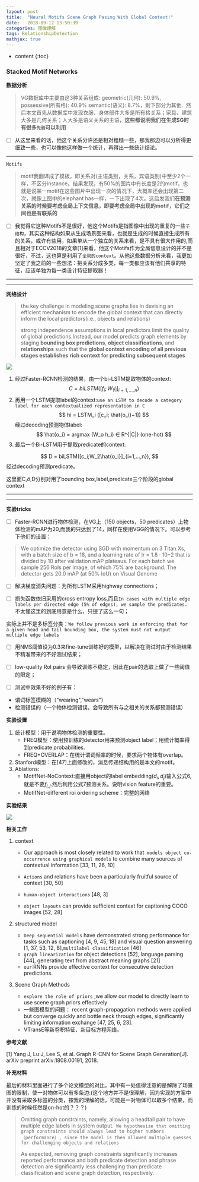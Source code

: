 ```yaml
---
layout: post
title:  "Neural Motifs Scene Graph Pasing With Global Context!"
date:   2018-09-12 13:50:39
categories: 图像理解
tags: RelationshipDetection
mathjax: true
---
```


* content
{:toc}
### Stacked Motif Networks



**数据分析**

> VG数据库中主要由这3种关系组成: geometric(几何): 50.9%, possessive(所有格): 40.9% semantic(语义): 8.7%，剩下部分为其他.  然后本文首先从数据库中发现衣服、身体部件大多是所有格关系；家具、建筑大多是几何关系；人大多是语义关系的主语，**这些都说明我们在生成SG时有很多`先验`可以利用** 

- [ ]   从这里来看的话，他这个关系分许还是相对粗糙一些，那我那边可以分析得更细致一些，也可以像他这样做一个统计，再得出一些统计结论。

------

`Motifs`

 > motif我翻译成了模板，即关系对(主语类别，关系，宾语类别)中至少2个一样，不区分instance。结果发现，有50%的图片中有长度是2的motif，也就是说某一motif在这些图片中出现一次的情况下，大概率还会出现第二次，就像上图中的elephant has一样，一下出现了4次。这启发我们**在预测关系的时候要考虑全局上下文信息，即要考虑全局中出现的motif，它们之间也是有联系的** 

- [ ]  我觉得它这种Motifs不是很好，他这个Motifs是指图像中出现的重复的一些`子结构`，其实这种结构如果从生成场景图来看，也就是生成的时候直接生成所有的关系，或许有些用，如果单从一个独立的关系来看，是不具有很大作用的,而且相对于ECCV2018的文章[1]来看，他这个Motifs作为全局信息设计的并不是很好，不过，这也算是利用了`全局的context`。从他这些数据分析来看，我更加坚定了我之前的一些想法：把关系分成多类，每一类都应该有他们共享的特征，应该单独为每一类设计特征提取器！

------

------

**网络设计**

> the key challenge in modeling scene graphs lies in devising an efficient mechanism to encode the global context that can directly inform the local predictors(i.e., objects and relations)   
>
> strong independence assumptions in local predictors limit the quality of global predictions.Instead, our model predicts graph elements by staging **bounding box predictions**, **object classifications**, and **relationships** such that the **global context encoding of all previous stages establishes rich context for predicting subsequent stages**    

![](https://ws1.sinaimg.cn/large/005IsqTWly1fu7wyl2op6j30vm0inaoj.jpg)

1) 经过Faster-RCNN检测的结果，由一个bi-LSTM提取物体的context:
$$
C = biLSTM([f_i;W_1l_i]_{i=1,...,n})
$$
2) 再用一个LSTM提取label的context:`use an LSTM to decode a category label for each contextualized representation in C `
$$
hi = LSTM_i ([c_i; \hat{o_i}−1])
$$
经过decoding预测物体label:
$$
\hat{o_i} = argmax (W_o h_i) ∈ R^{|C|} (one-hot)
$$
3) 最后一个Bi-LSTM用于提取predicate的context:


$$
D = biLSTM([c_i;W_2\hat{o_i}]_{i=1,...,n}),
$$
经过decoding预测predicate。

这里面C,$\hat{o}$,D分别对用了bounding box,label,predicate三个阶段的global context

------

------

**实验tricks**

- [ ]  Faster-RCNN进行物体检测，在VG上（150 objects，50 predicates）上物体检测的mAP为20,而我的只达到了14，同样在使用VGG的情况下。可以参考下他们的设置：

  > We optimize the detector using SGD with momentum on 3 Titan Xs, with a batch size of b = 18, and a learning rate of lr = 1.8 · 10−2 that is divided by 10 after validation mAP plateaus. For each batch we sample 256 RoIs per image, of which 75% are background. The detector gets 20.0 mAP (at 50% IoU) on Visual Genome 

- [ ]   解决梯度消失问题：为所有LSTM采用highway connections；

- [ ]  损失函数依旧采用的cross entropy loss,而且`In cases with multiple edge labels per directed edge (5% of edges), we sample the predicates. `不太懂这里的到底用意是什么，只提了这么一句；

  实际上并不是多标签分类：`We follow previous work in enforcing that for a given head and tail bounding box, the system must not output multiple edge labels `

- [ ]  用NMS阈值设为0.3来fine-tune训练好的模型，以解决在测试时由于检测结果不精准带来的不好测试结果；

- [ ]  low-quality RoI pairs 会导致训练不稳定，因此在pair的选取上做了一些阈值的限定；

- [ ]  测试中效果不好的例子有：

  - 谓词标签模糊的（“wearing","wears"）
  - 检测错误的（一个物体检测错误，会导致所有与之相关的关系都预测错误）



**实验设置**

1. 统计模型：用于说明物体检测的重要性。
   - FREQ模型：使用预训练的detector用来预测object label；用统计概率得到predicate probabilities.
   - FREQ+OVERLAP：在统计谓词频率的时候，要求两个物体有overlap。
2. Stanford模型：在[47]上面修改的，消息传递结构用的是本文的motif。
3. Ablations:
   - MotifNet-NoContext:直接用object的label embedding($d_i,d_j$)输入公式6,就是不要$f_{i,j}$.然后利用公式7预测关系。说明vision feature的重要。
   - MotifNet-different roi ordering scheme：完整的网络



**实验结果**

![](https://ws1.sinaimg.cn/large/005IsqTWly1fu819pw1w6j30tk0cw78y.jpg)



**相关工作**

1. context

   - Our approach is most closely related to work that` models object co-occurrence using graphical models` to combine many sources of contextual information [33, 11, 26, 10] 

   - `Actions` and relations have been a particularly fruitful source of context [30, 50] 

   - `human-object interactions` [48, 3] 

   - `object layouts` can provide sufficient context for captioning COCO images [52, 28] 

2. structured model

   - `Deep sequential models` have demonstrated strong performance for tasks such as captioning [4, 9, 45, 18] and visual question answering [1, 37, 53, 12, 8],`multilabel classification` [46] 
   - `graph linearization` for object detections [52], language parsing [44], generating text from abstract meaning graphs [21] 
   - `our`:RNNs provide effective context for consecutive detection predictions. 

3. Scene Graph Methods 

   - `explore the role of priors` ,we allow our model to directly learn to use scene graph priors effectively 
   - 一些图模型的问题： recent graph-propagation methods were applied but converge quickly and bottle neck through edges, significantly limiting information exchange [47, 25, 6, 23]. 
   - VTransE等新卷积特征、新目标方程网络。

**参考文献**

[1] Yang J, Lu J, Lee S, et al. Graph R-CNN for Scene Graph Generation[J]. arXiv preprint arXiv:1808.00191, 2018. 



**补充材料**

最后的材料里面进行了多个论文模型的对比，其中有一处值得注意的是解除了场景图的限制，使一对物体可以有多条边:(这个地方并不是很理解，因为实现的方案中并没有采取多标签的分类，按我的理解的话，可能是一对物体可以取多个结果，而训练的时候任然是on-hot的？？？)

> Omitting graph constraints, namely, allowing a headtail pair to have multiple edge labels in system output.` We hypothesize that omitting graph constraints should always lead to higher numbers（performance）, since the model is then allowed multiple guesses for challenging objects and relations`    
>
> As expected, removing graph constraints significantly increases reported performance and both predicate detection and phrase detection are significantly less challenging than predicate classification and scene graph detection, respectively.    
